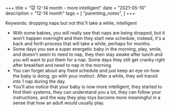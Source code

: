 +++
title = "🐭 12-14 month - more intelligent"
date = "2021-05-10"
description = "12-14 month"
tags = [
    "parenting_notes",
]
+++

Keywords: dropping naps but not this'll take a while, intelligent

* With some babies, you will really see that naps are being dropped, but it won't happen overnight and then they start new schedule, instead, it's a back and forth process that will take a while, perhaps for months.
* Some days you see a super energetic baby in the morning, play, smile, and doesn't seem to need to nap, they then stay awake after lunch and you will want to put them for a nap. Some days they still get cranky right after breakfast and need to nap in the morning.
* You can forget about any fixed schedule and just keep an eye on how the baby is doing, go with your instinct. After a while, they will transit into 1 nap during the day.
* You'll also notice that your baby is now more intelligent, they started to find their systems, they can understand you a lot, they can follow your instructions, and the way they play toys become more meaningful in a sense that how an adult would usually play.
